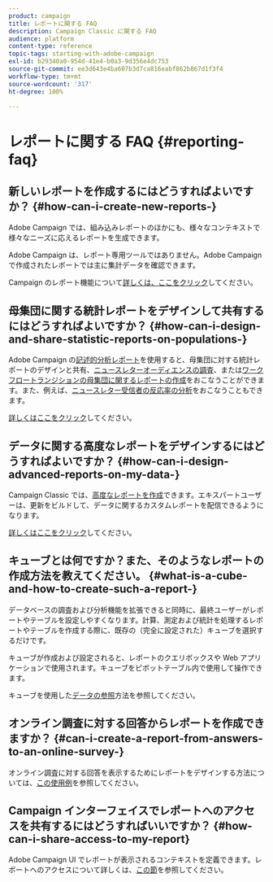 ```yaml
---
product: campaign
title: レポートに関する FAQ
description: Campaign Classic に関する FAQ
audience: platform
content-type: reference
topic-tags: starting-with-adobe-campaign
exl-id: b29340a0-954d-41e4-b0a3-9d356e4dc753
source-git-commit: ee3d643e4ba607b3d7ca816eabf862b867d1f3f4
workflow-type: tm+mt
source-wordcount: '317'
ht-degree: 100%

---
```


# レポートに関する FAQ {#reporting-faq}

## 新しいレポートを作成するにはどうすればよいですか？ {#how-can-i-create-new-reports-}

Adobe Campaign では、組み込みレポートのほかにも、様々なコンテキストで様々なニーズに応えるレポートを生成できます。

Adobe Campaign は、レポート専用ツールではありません。Adobe Campaign で作成されたレポートでは主に集計データを確認できます。

Campaign のレポート機能について[詳しくは、ここをクリック](../../reporting/using/about-adobe-campaign-reporting-tools.md)してください。

## 母集団に関する統計レポートをデザインして共有するにはどうすればよいですか？ {#how-can-i-design-and-share-statistic-reports-on-populations-}

Adobe Campaign の[記述的分析レポート](../../reporting/using/about-descriptive-analysis.md)を使用すると、母集団に対する統計レポートのデザインと共有、[ニュースレターオーディエンスの調査](../../reporting/using/use-cases.md#analyzing-a-population)、または[ワークフロートランジションの母集団に関するレポートの作成](../../reporting/using/use-cases.md#analyzing-a-transition-target-in-a-workflow)をおこなうことができます。また、例えば、[ニュースレター受信者の反応率の分析](../../reporting/using/use-cases.md#analyzing-recipient-tracking-logs)をおこなうこともできます。

[詳しくはここをクリック](../../reporting/using/about-descriptive-analysis.md)してください。

## データに関する高度なレポートをデザインするにはどうすればよいですか？ {#how-can-i-design-advanced-reports-on-my-data-}

Campaign Classic では、[高度なレポートを作成](../../reporting/using/about-reports-creation-in-campaign.md)できます。エキスパートユーザーは、更新をビルドして、データに関するカスタムレポートを配信できるようになります。

[詳しくはここをクリック](../../reporting/using/about-reports-creation-in-campaign.md)してください。

## キューブとは何ですか？また、そのようなレポートの作成方法を教えてください。 {#what-is-a-cube-and-how-to-create-such-a-report-}

データベースの調査および分析機能を拡張できると同時に、最終ユーザーがレポートやテーブルを設定しやすくなります。計算、測定および統計を処理するレポートやテーブルを作成する際に、既存の（完全に設定された）キューブを選択するだけです。

キューブが作成および設定されると、レポートのクエリボックスや Web アプリケーションで使用されます。キューブをピボットテーブル内で使用して操作できます。

キューブを使用した[データの参照](../../reporting/using/using-cubes-to-explore-data.md)方法を参照してください。

## オンライン調査に対する回答からレポートを作成できますか？ {#can-i-create-a-report-from-answers-to-an-online-survey-}

オンライン調査に対する回答を表示するためにレポートをデザインする方法については、[この使用例](../../surveys/using/use-case--displaying-report-on-answers-to-an-online-survey.md)を参照してください。

## Campaign インターフェイスでレポートへのアクセスを共有するにはどうすればいいですか？ {#how-can-i-share-access-to-my-report}

Adobe Campaign UI でレポートが表示されるコンテキストを定義できます。レポートへのアクセスについて詳しくは、[この節](../../reporting/using/configuring-access-to-the-report.md)を参照してください。
